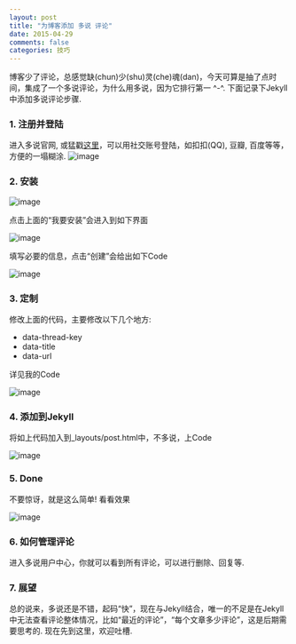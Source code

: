```yaml
---
layout: post
title: "为博客添加 多说 评论"
date: 2015-04-29
comments: false
categories: 技巧
---
```

博客少了评论，总感觉缺(chun)少(shu)灵(che)魂(dan)，今天可算是抽了点时间，集成了一个多说评论，为什么用多说，因为它排行第一 ^-^. 下面记录下Jekyll中添加多说评论步骤.

### 1. 注册并登陆
进入多说官网, 或猛戳[这里](http://duoshuo.com/)，可以用社交账号登陆，如扣扣(QQ), 豆瓣, 百度等等，方便的一塌糊涂.
![image](http://7ximmr.com1.z0.glb.clouddn.com/duoshuo_install_0.jpg)

### 2. 安装
![image](http://7ximmr.com1.z0.glb.clouddn.com/duoshuo_install_1.jpg)

点击上面的“我要安装”会进入到如下界面

![image](http://7ximmr.com1.z0.glb.clouddn.com/duoshuo_install_2.jpg)

填写必要的信息，点击“创建”会给出如下Code

![image](http://7ximmr.com1.z0.glb.clouddn.com/duoshuo_install_3.jpg)

### 3. 定制
修改上面的代码，主要修改以下几个地方:

* data-thread-key
* data-title
* data-url

详见我的Code

![image](http://7ximmr.com1.z0.glb.clouddn.com/duoshuo_install_4.jpg)

### 4. 添加到Jekyll
将如上代码加入到_layouts/post.html中，不多说，上Code

![image](http://7ximmr.com1.z0.glb.clouddn.com/duoshuo_install_5.jpg)

### 5. Done
不要惊讶，就是这么简单! 看看效果

![image](http://7ximmr.com1.z0.glb.clouddn.com/duoshuo_install_6.jpg)

### 6. 如何管理评论
进入多说用户中心，你就可以看到所有评论，可以进行删除、回复等.

### 7. 展望
总的说来，多说还是不错，起码“快”，现在与Jekyll结合，唯一的不足是在Jekyll中无法查看评论整体情况，比如“最近的评论”，“每个文章多少评论”，这是后期需要思考的. 现在先到这里，欢迎吐槽.